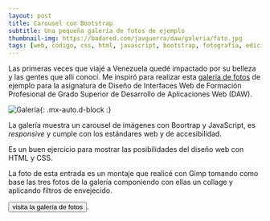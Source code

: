 ```yaml
---
layout: post
title: Carousel con Bootstrap
subtitle: Una pequeña galería de fotos de ejemplo
thumbnail-img: https://badared.com/javguerra/daw/galeria/foto.jpg
tags: [web, código, css, html, javascript, bootstrap, fotografía, edición, venezuela]
---
```

Las primeras veces que viajé a Venezuela quedé impactado por su belleza y las gentes que allí conocí. Me inspiró para realizar esta [galería de fotos](https://badared.com/javguerra/daw/galeria/) de ejemplo para la asignatura de Diseño de Interfaces Web de Formación Profesional de Grado Superior de Desarrollo de Aplicaciones Web (DAW).

![Galería](https://badared.com/javguerra/daw/galeria/foto.jpg){: .mx-auto.d-block :}

La galería muestra un carousel de imágenes con Boortrap y JavaScript, es _responsive_ y cumple con los estándares web y de accesibilidad.

Es un buen ejercicio para mostrar las posibilidades del diseño web con HTML y CSS.

La foto de esta entrada es un montaje que realicé con Gimp tomando como base las tres fotos de la galería componiendo con ellas un collage y aplicando filtros de envejecido. 

[<button class="mt-5 btn btn-info text-uppercase">visita la galería de fotos</button>](https://badared.com/javguerra/daw/galeria/).
